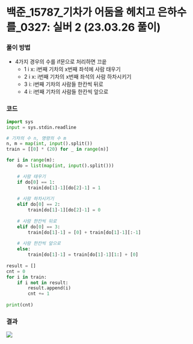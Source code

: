 # 백준_15787_기차가 어둠을 헤치고 은하수를_0327: 실버 2 (23.03.26 풀이)
### 풀이 방법
- 4가지 경우의 수를 if문으로 처리하면 끄읕
    - 1 i x: i번째 기차의 x번째 좌석에 사람 태우기
    - 2 i x:  i번째 기차의 x번째 좌석의 사람 하차시키기
    - 3 i: i번째 기차의 사람들 한칸씩 뒤로
    - 4 i: i번째 기차의 사람들 한칸씩 앞으로

### 코드
```python
import sys
input = sys.stdin.readline

# 기차의 수 n, 명령의 수 m
n, m = map(int, input().split())
train = [[0] * (20) for _ in range(n)]

for i in range(m):
    do = list(map(int, input().split()))

    # 사람 태우기
    if do[0] == 1:
        train[do[1]-1][do[2]-1] = 1
    
    # 사람 하차시키기
    elif do[0] == 2:
        train[do[1]-1][do[2]-1] = 0
            
    # 사람 한칸씩 뒤로
    elif do[0] == 3:
        train[do[1]-1] = [0] + train[do[1]-1][:-1]
        
    # 사람 한칸씩 앞으로
    else:
        train[do[1]-1] = train[do[1]-1][1:] + [0]
            
result = []
cnt = 0
for i in train:
    if i not in result:
        result.append(i)
        cnt += 1
        
print(cnt)
```

### 결과
![](https://velog.velcdn.com/images/juyeonma9/post/28de5157-8af0-485f-8a0b-fcde9dd2f3b1/image.png)



